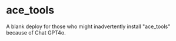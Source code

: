 # ace_tools
A blank deploy for those who might inadvertently install "ace_tools" because of Chat GPT4o.
